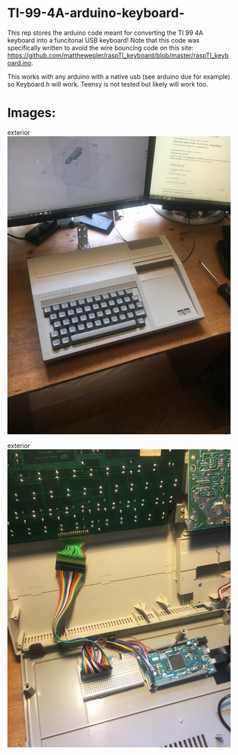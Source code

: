 # TI-99-4A-arduino-keyboard-
This rep stores the arduino code meant for converting the TI 99 4A keyboard into a funcitonal USB keyboard! Note that this code was specifically written to avoid the wire bouncing code on this site: https://github.com/matthewepler/raspTI_keyboard/blob/master/raspTI_keyboard.ino.

This works with any arduino with a native usb (see arduino due for example) so Keyboard.h will work. Teensy is not tested but likely will work too.

# Images:

exterior
![alt text](images/IMG_2009.JPG)

exterior
![alt text](images/IMG_2010.JPG)
